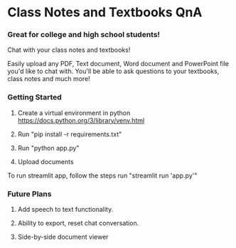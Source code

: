 # Class Notes and Textbooks QnA
### Great for college and high school students!

Chat with your class notes and textbooks! 

Easily upload any PDF, Text document, Word document and PowerPoint file you'd like to chat with. You'll be able to ask questions to your textbooks, class notes and much more!

### Getting Started

1. Create a virtual environment in python https://docs.python.org/3/library/venv.html

2. Run "pip install -r requirements.txt"

3. Run "python app.py"

4. Upload documents

To run streamlit app, follow the steps run "streamlit run 'app.py'"

### Future Plans

1. Add speech to text functionality.

2. Ability to export, reset chat conversation.

3. Side-by-side document viewer
